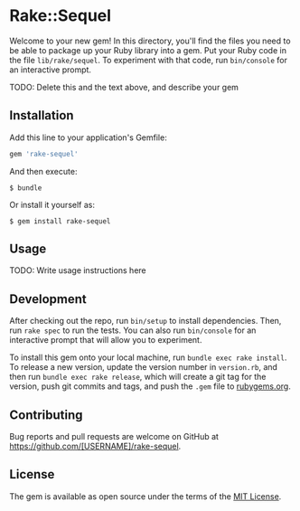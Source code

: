 # Rake::Sequel

Welcome to your new gem! In this directory, you'll find the files you need to be able to package up your Ruby library into a gem. Put your Ruby code in the file `lib/rake/sequel`. To experiment with that code, run `bin/console` for an interactive prompt.

TODO: Delete this and the text above, and describe your gem

## Installation

Add this line to your application's Gemfile:

```ruby
gem 'rake-sequel'
```

And then execute:

    $ bundle

Or install it yourself as:

    $ gem install rake-sequel

## Usage

TODO: Write usage instructions here

## Development

After checking out the repo, run `bin/setup` to install dependencies. Then, run `rake spec` to run the tests. You can also run `bin/console` for an interactive prompt that will allow you to experiment.

To install this gem onto your local machine, run `bundle exec rake install`. To release a new version, update the version number in `version.rb`, and then run `bundle exec rake release`, which will create a git tag for the version, push git commits and tags, and push the `.gem` file to [rubygems.org](https://rubygems.org).

## Contributing

Bug reports and pull requests are welcome on GitHub at https://github.com/[USERNAME]/rake-sequel.


## License

The gem is available as open source under the terms of the [MIT License](http://opensource.org/licenses/MIT).

